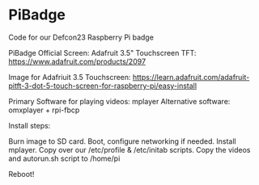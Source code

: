 # PiBadge
Code for our Defcon23 Raspberry Pi badge


PiBadge Official Screen: Adafruit 3.5" Touchscreen TFT: https://www.adafruit.com/products/2097

Image for Adafriuit 3.5 Touchscreen: https://learn.adafruit.com/adafruit-pitft-3-dot-5-touch-screen-for-raspberry-pi/easy-install

Primary Software for playing videos: mplayer 
Alternative software: omxplayer + rpi-fbcp

Install steps:

Burn image to SD card. Boot, configure networking if needed. Install mplayer. Copy over our /etc/profile & /etc/initab scripts.
Copy the videos and autorun.sh script to /home/pi

Reboot!
